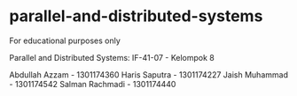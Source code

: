 # parallel-and-distributed-systems
For educational purposes only

Parallel and Distributed Systems: IF-41-07 - Kelompok 8

Abdullah Azzam - 1301174360
Haris Saputra - 1301174227
Jaish Muhammad - 1301174542
Salman Rachmadi - 1301174440
